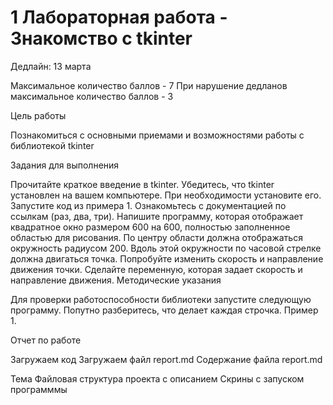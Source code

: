 # 1 Лабораторная работа - Знакомство с tkinter

Дедлайн: 13 марта

Максимальное количество баллов - 7
При нарушение дедланов максимальное количество баллов - 3

Цель работы

Познакомиться с основными приемами и возможностями работы с библиотекой tkinter

Задания для выполнения

Прочитайте краткое введение в tkinter.
Убедитесь, что tkinter установлен на вашем компьютере. При необходимости установите его.
Запустите код из примера 1.
Ознакомьтесь с документацией по ссылкам (раз, два, три).
Напишите программу, которая отображает квадратное окно размером 600 на 600, полностью заполненное областью для рисования. По центру области должна отображаться окружность радиусом 200. Вдоль этой окружности по часовой стрелке должна двигаться точка.
Попробуйте изменить скорость и направление движения точки. Сделайте переменную, которая задает скорость и направление движения.
Методические указания

Для проверки работоспособности библиотеки запустите следующую программу. Попутно разберитесь, что делает каждая строчка. Пример 1.

Отчет по работе

Загружаем код
Загружаем файл report.md
Содержание файла report.md

Тема
Файловая структура проекта с описанием
Скрины с запуском программмы
